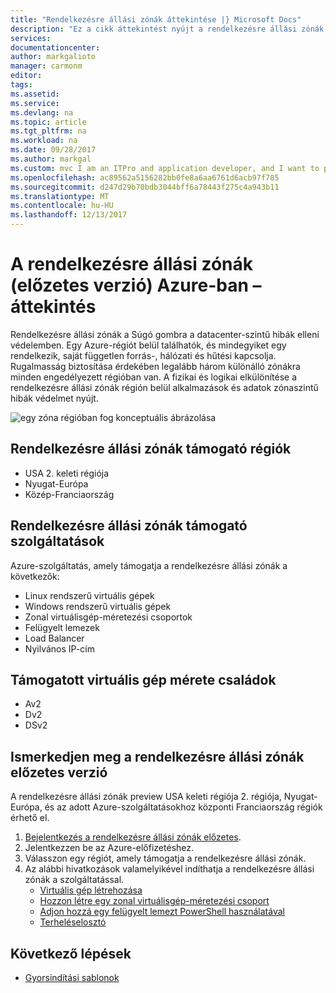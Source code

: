 ```yaml
---
title: "Rendelkezésre állási zónák áttekintése |} Microsoft Docs"
description: "Ez a cikk áttekintést nyújt a rendelkezésre állási zónák az Azure-ban."
services: 
documentationcenter: 
author: markgalioto
manager: carmonm
editor: 
tags: 
ms.assetid: 
ms.service: 
ms.devlang: na
ms.topic: article
ms.tgt_pltfrm: na
ms.workload: na
ms.date: 09/28/2017
ms.author: markgal
ms.custom: mvc I am an ITPro and application developer, and I want to protect (use Availability Zones) my applications and data against data center failure (to build Highly Available applications).
ms.openlocfilehash: ac89562a5156282bb0fe8a6aa6761d6acb97f785
ms.sourcegitcommit: d247d29b70bdb3044bff6a78443f275c4a943b11
ms.translationtype: MT
ms.contentlocale: hu-HU
ms.lasthandoff: 12/13/2017
---
```

# <a name="overview-of-availability-zones-in-azure-preview"></a>A rendelkezésre állási zónák (előzetes verzió) Azure-ban – áttekintés

Rendelkezésre állási zónák a Súgó gombra a datacenter-szintű hibák elleni védelemben. Egy Azure-régiót belül találhatók, és mindegyiket egy rendelkezik, saját független forrás-, hálózati és hűtési kapcsolja. Rugalmasság biztosítása érdekében legalább három különálló zónákra minden engedélyezett régióban van. A fizikai és logikai elkülönítése a rendelkezésre állási zónák régión belül alkalmazások és adatok zónaszintű hibák védelmet nyújt. 

![egy zóna régióban fog konceptuális ábrázolása](./media/az-overview/az-graphic-two.png)

## <a name="regions-that-support-availability-zones"></a>Rendelkezésre állási zónák támogató régiók

- USA 2. keleti régiója
- Nyugat-Európa
- Közép-Franciaország

## <a name="services-that-support-availability-zones"></a>Rendelkezésre állási zónák támogató szolgáltatások

Azure-szolgáltatás, amely támogatja a rendelkezésre állási zónák a következők:

- Linux rendszerű virtuális gépek
- Windows rendszerű virtuális gépek
- Zonal virtuálisgép-méretezési csoportok
- Felügyelt lemezek
- Load Balancer
- Nyilvános IP-cím

## <a name="supported-virtual-machine-size-families"></a>Támogatott virtuális gép mérete családok

- Av2
- Dv2
- DSv2


## <a name="get-started-with-the-availability-zones-preview"></a>Ismerkedjen meg a rendelkezésre állási zónák előzetes verzió

A rendelkezésre állási zónák preview USA keleti régiója 2. régiója, Nyugat-Európa, és az adott Azure-szolgáltatásokhoz központi Franciaország régiók érhető el. 

1. [Bejelentkezés a rendelkezésre állási zónák előzetes](http://aka.ms/azenroll). 
2. Jelentkezzen be az Azure-előfizetéshez.
3. Válasszon egy régiót, amely támogatja a rendelkezésre állási zónák.
4. Az alábbi hivatkozások valamelyikével indíthatja a rendelkezésre állási zónák a szolgáltatással. 
    - [Virtuális gép létrehozása](../virtual-machines/windows/create-portal-availability-zone.md)
    - [Hozzon létre egy zonal virtuálisgép-méretezési csoport](../virtual-machine-scale-sets/virtual-machine-scale-sets-portal-create.md)
    - [Adjon hozzá egy felügyelt lemezt PowerShell használatával](../virtual-machines/windows/attach-disk-ps.md#add-an-empty-data-disk-to-a-virtual-machine)
    - [Terheléselosztó](../load-balancer/load-balancer-standard-overview.md)

## <a name="next-steps"></a>Következő lépések
- [Gyorsindítási sablonok](http://aka.ms/azqs)
